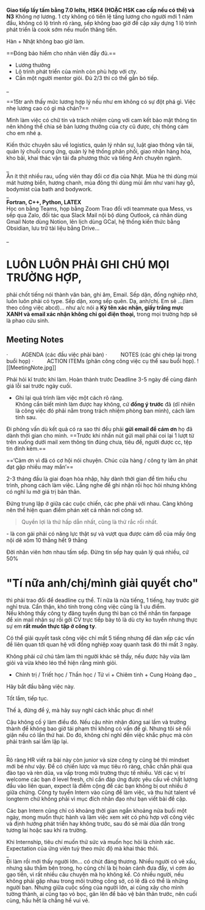 **Giao tiếp lấy tấm bằng 7.0 Ielts, HSK4 (HOẶC HSK cao cấp nếu có thể) và N3**
Không nợ lương. 1 cty không có tiền lệ tăng lương cho người mới 1 năm đầu, không có lộ trình rõ ràng, sếp không bao giờ đề cập xây dựng 1 lộ trình phát triển là cook sớm nếu muốn thăng tiến.

Hàn + Nhật không bao giờ làm.

==Đóng bảo hiểm cho nhân viên đầy đủ.==
- Lương thưởng
- Lộ trình phát triển của mình còn phù hợp với cty.
- Cần một người mentor giỏi.
Đủ 2/3 thì có thế gắn bó tiếp.

_  
  
==15tr anh thấy mức lương hợp lý nếu như em không có sự đột phá gì. Việc nhẹ lương cao có gì mà chán?==

Mình làm việc có chữ tín và trách nhiệm cùng với cam kết bảo mật thông tin nên không thể chia sẻ bản lương thưởng của cty cũ được, chị thông cảm cho em nhé ạ.  

Kiến thức chuyên sâu về logistics, quản lý nhân sự, luật giao thông vận tải, quản lý chuỗi cung ứng, quản lý hệ thống phân phối, giao nhận hàng hóa, kho bãi, khai thác vận tải đa phương thức và tiếng Anh chuyên ngành.

_  
Ăn ít thịt nhiều rau, uống viên thay đổi cơ địa của Nhật. Mùa hè thì dùng mùi mát hương biển, hương chanh, mùa đông thì dùng mùi ấm như vani hay gỗ, bodymist của bath and bodywork.  
_  
**Fortran, C++, Python, LATEX**  
Học on bằng Teams, họp bằng Zoom
Trao đổi với teammate qua Mess, vs sếp qua Zalo, đối tác qua Slack
Mail nội bộ dùng Outlook, cá nhân dùng Gmail
Note dùng Notion, lên lịch dùng GCal, hệ thống kiến thức bằng Obsidian, lưu trữ tài liệu bằng Drive...

_
# **LUÔN LUÔN PHẢI GHI CHÚ MỌI TRƯỜNG HỢP,** 
phải chốt tiếng nói thành văn bản, ghi âm, Email. Sếp dặn, đồng nghiệp nhờ, luôn luôn phải có type. Sếp dặn, xong sếp quên. Dạ, anh/chị. Em sẽ ...(làm theo công việc abcd)... như a/c nói ạ
**Ký tên xác nhận, giấy trắng mực XANH và email xác nhận không chỉ gọi điện thoại,** trong mọi trường hợp sẽ là phao cứu sinh.
## Meeting Notes
·         AGENDA (các đầu việc phải bàn)
·         NOTES (các ghi chép lại trong buổi họp)
·         ACTION ITEMs (phân công công việc cụ thể sau buổi họp).
![[MeetingNote.jpg]]

Phải hỏi kĩ trước khi làm. Hoàn thành trước Deadline 3-5 ngày để cùng đánh giá lỗi sai trước ngày cuối.

- Ghi lại quá trình làm việc một cách rõ ràng.  
Không cần biết mình làm được hay không, cứ **đồng ý trước** đã (dĩ nhiên là công việc đó phải nằm trong trách nhiệm phòng ban mình), cách làm tính sau.

Đi phỏng vấn dù kết quả có ra sao thì đều phải **gửi email để cám ơn** họ đã dành thời gian cho mình. ==Trước khi nhấn nút gửi mail phải coi lại 1 lượt từ trên xuống dưới mail xem thông tin đúng chưa, tiêu đề, người được cc, tệp tin đính kèm.==

==‘Cảm ơn vì đã có cơ hội nói chuyện. Chúc cửa hàng / công ty làm ăn phát đạt gặp nhiều may mắn’==

2-3 tháng đầu là giai đoạn hòa nhập, hãy dành thời gian để tìm hiểu chu trình, phong cách làm việc. Lắng nghe để ghi nhận rồi học hỏi nhưng không có nghĩ lu mờ giá trị bản thân.

Đứng trung lập ở giữa các cuộc chiến, các phe phái với nhau. Càng không nên thể hiện quan điểm phán xét cá nhân nơi công sở.
>Quyền lợi là thứ hấp dẫn nhất, cũng là thứ rắc rối nhất.

- là con gái phải có năng lực thật sự và vượt qua được cám dỗ của mấy ông nội dê xồm 10 thằng hết 9 thằng 

Đời nhân viên hơn nhau tấm sếp. Đừng tin sếp hay quản lý quá nhiều, cứ 50%

# **"Tí nữa anh/chị/mình giải quyết cho"** 
thì phải trao đổi để deadline cụ thể. Tí nữa là nửa tiếng, 1 tiếng, hay trước giờ nghỉ trưa. Cẩn thận, khó tính trong công việc cũng là 1 ưu điểm.  
Nếu không thấy công ty đăng tuyển dụng thì bạn có thể nhắn tin fanpage để xin mail nhân sự rồi gởi CV trực tiếp bày tỏ là dù cty ko tuyển nhưng thực sự em **rất muốn thực tập ở công ty**.

Có thể giải quyết task công việc chỉ mất 5 tiếng nhưng để dàn xếp các vấn đề liên quan tới quan hệ với đồng nghiệp xoay quanh task đó thì mất 3 ngày.

Không phải cứ chú tâm làm thì người khác sẽ thấy, nếu được hãy vừa làm giỏi và vừa khéo léo thể hiện rằng mình giỏi.

+ Chính trị / Triết học / Thần học / Tử vi + Chiêm tinh + Cung Hoàng đạo
_

Hãy bắt đầu bằng việc này.

Tốt lắm, tiếp tục.

Thế à, đừng để ý, mà hãy suy nghĩ cách khắc phục đi nhé!

Cậu không cố ý làm điều đó. Nếu cậu nhìn nhận đúng sai lầm và trưởng thành để không bao giờ tái phạm thì không có vấn đề gì. Nhưng tôi sẽ nổi giận nếu có lần thứ hai. Do đó, không chỉ nghĩ đến việc khắc phục mà còn phải tránh sai lầm lặp lại.

_  
Rõ ràng HR viết ra bài này còn junior và size công ty cũng bé thì mindset mới bé như vậy. Để có chiến lược và mục tiêu rõ ràng, chắc chắn phải qua đào tạo và rèn dũa, va vấp trong môi trường thực tế nhiều. Với các vị trí welcome các bạn ở level fresh, chỉ cần đáp ứng được yêu cầu về chất lượng đầu vào liên quan, expect là điểm cộng để các bạn không bị out nhiều ở giữa chừng. Công ty tuyển Intern vào cũng để làm việc, và thu hút talent về longterm chứ không phải vì mục đích nhân đạo như bạn viết bài đề cập.

Các bạn Intern cũng chỉ có khoảng thời gian ngắn khoảng nửa buổi một ngày, mong muốn thực hành và làm việc xem xét có phù hợp với công việc và định hướng phát triển hay không trước, sau đó sẽ mài dũa dần trong tương lai hoặc sau khi ra trường.

Khi Internship, tiêu chí muốn thử sức và muốn học hỏi là chính xác. Expectation của ứng viên tuỳ theo mức độ mà khai thác thôi.  
_  
Đi làm rồi mới thấy người lớn... có chút đáng thương. Nhiều người có vẻ xấu, nhưng sâu thẳm bên trong, họ cũng chỉ là bị hoàn cảnh đưa đẩy, vì cơm áo gạo tiền, vì rất nhiều câu chuyện mà họ không kể. Có nhiều người, nếu không phải gặp nhau trong môi trường công sở, có lẽ đã có thể là những người bạn. Nhưng giữa cuộc sống của người lớn, ai cũng xây cho mình tường thành, ai cũng tạo vỏ bọc, gân lên để bảo vệ bản thân trước, nên cuối cùng, hầu hết là chẳng hề vui vẻ.